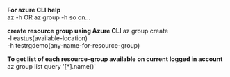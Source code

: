 **For azure CLI help** \
az -h
OR
az group -h so on...

**create resource group using Azure CLI**
az group create \
-l eastus(available-location) \
-h testrgdemo(any-name-for-resource-group)

**To get list of each resource-group available on current logged in account**
az group list query '[*].name()'


